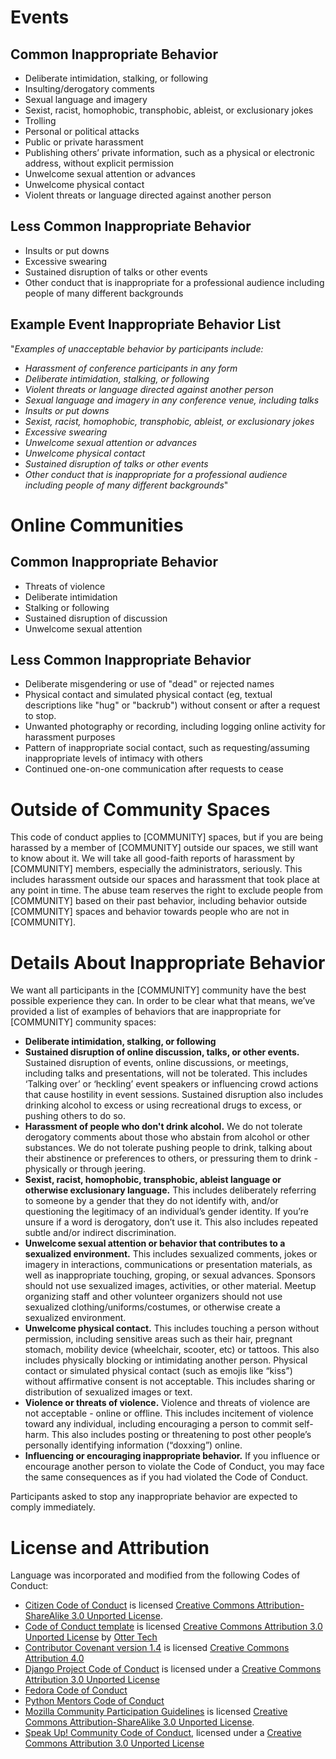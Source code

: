 # Events

## Common Inappropriate Behavior

 * Deliberate intimidation, stalking, or following
 * Insulting/derogatory comments
 * Sexual language and imagery
 * Sexist, racist, homophobic, transphobic, ableist, or exclusionary jokes
 * Trolling
 * Personal or political attacks
 * Public or private harassment
 * Publishing others’ private information, such as a physical or electronic address, without explicit permission
 * Unwelcome sexual attention or advances
 * Unwelcome physical contact
 * Violent threats or language directed against another person

## Less Common Inappropriate Behavior

 * Insults or put downs
 * Excessive swearing
 * Sustained disruption of talks or other events
 * Other conduct that is inappropriate for a professional audience including people of many different backgrounds

## Example Event Inappropriate Behavior List

 "_Examples of unacceptable behavior by participants include:_

   * _Harassment of conference participants in any form_
   * _Deliberate intimidation, stalking, or following_
   * _Violent threats or language directed against another person_
   * _Sexual language and imagery in any conference venue, including talks_
   * _Insults or put downs_
   * _Sexist, racist, homophobic, transphobic, ableist, or exclusionary jokes_
   * _Excessive swearing_
   * _Unwelcome sexual attention or advances_
   * _Unwelcome physical contact_
   * _Sustained disruption of talks or other events_
   * _Other conduct that is inappropriate for a professional audience including people of many different backgrounds_"

# Online Communities

## Common Inappropriate Behavior

 * Threats of violence
 * Deliberate intimidation
 * Stalking or following
 * Sustained disruption of discussion
 * Unwelcome sexual attention

## Less Common Inappropriate Behavior

 * Deliberate misgendering or use of "dead" or rejected names
 * Physical contact and simulated physical contact (eg, textual descriptions like "hug" or "backrub") without consent or after a request to stop.
 * Unwanted photography or recording, including logging online activity for harassment purposes
 * Pattern of inappropriate social contact, such as requesting/assuming inappropriate levels of intimacy with others
 * Continued one-on-one communication after requests to cease

# Outside of Community Spaces

This code of conduct applies to [COMMUNITY] spaces, but if you are being harassed by a member of [COMMUNITY] outside our spaces, we still want to know about it. We will take all good-faith reports of harassment by [COMMUNITY] members, especially the administrators, seriously. This includes harassment outside our spaces and harassment that took place at any point in time. The abuse team reserves the right to exclude people from [COMMUNITY] based on their past behavior, including behavior outside [COMMUNITY] spaces and behavior towards people who are not in [COMMUNITY].

# Details About Inappropriate Behavior

We want all participants in the [COMMUNITY] community have the best possible experience they can. In order to be clear what that means, we’ve provided a list of examples of behaviors that are inappropriate for [COMMUNITY] community spaces:

 * **Deliberate intimidation, stalking, or following**
 * **Sustained disruption of online discussion, talks, or other events.** Sustained disruption of events, online discussions, or meetings, including talks and presentations, will not be tolerated. This includes ‘Talking over’ or ‘heckling’ event speakers or influencing crowd actions that cause hostility in event sessions. Sustained disruption also includes drinking alcohol to excess or using recreational drugs to excess, or pushing others to do so.
 * **Harassment of people who don't drink alcohol.** We do not tolerate derogatory comments about those who abstain from alcohol or other substances. We do not tolerate pushing people to drink, talking about their abstinence or preferences to others, or pressuring them to drink - physically or through jeering.
 * **Sexist, racist, homophobic, transphobic, ableist language or otherwise exclusionary language.** This includes deliberately referring to someone by a gender that they do not identify with, and/or questioning the legitimacy of an individual’s gender identity. If you’re unsure if a word is derogatory, don’t use it. This also includes repeated subtle and/or indirect discrimination.
 * **Unwelcome sexual attention or behavior that contributes to a sexualized environment.** This includes sexualized comments, jokes or imagery in interactions, communications or presentation materials, as well as inappropriate touching, groping, or sexual advances. Sponsors should not use sexualized images, activities, or other material. Meetup organizing staff and other volunteer organizers should not use sexualized clothing/uniforms/costumes, or otherwise create a sexualized environment.
 * **Unwelcome physical contact.** This includes touching a person without permission, including sensitive areas such as their hair, pregnant stomach, mobility device (wheelchair, scooter, etc) or tattoos. This also includes physically blocking or intimidating another person. Physical contact or simulated physical contact (such as emojis like “kiss”) without affirmative consent is not acceptable. This includes sharing or distribution of sexualized images or text.
 * **Violence or threats of violence.** Violence and threats of violence are not acceptable - online or offline. This includes incitement of violence toward any individual, including encouraging a person to commit self-harm. This also includes posting or threatening to post other people’s personally identifying information (“doxxing”) online. 
 * **Influencing or encouraging inappropriate behavior.** If you influence or encourage another person to violate the Code of Conduct, you may face the same consequences as if you had violated the Code of Conduct.

Participants asked to stop any inappropriate behavior are expected to comply immediately.

# License and Attribution

Language was incorporated and modified from the following Codes of Conduct:
 * [Citizen Code of Conduct](http://citizencodeofconduct.org/) is licensed [Creative Commons Attribution-ShareAlike 3.0 Unported License](https://creativecommons.org/licenses/by-sa/3.0/).
 * [Code of Conduct template](https://github.com/sagesharp/code-of-conduct-template/) is licensed [Creative Commons Attribution 3.0 Unported License](http://creativecommons.org/licenses/by/3.0/) by [Otter Tech](https://otter.technology/code-of-conduct-training)
 * [Contributor Covenant version 1.4](https://www.contributor-covenant.org/version/1/4/code-of-conduct) is licensed [Creative Commons Attribution 4.0](https://github.com/ContributorCovenant/contributor_covenant/blob/master/LICENSE.md)
 * [Django Project Code of Conduct](https://www.djangoproject.com/conduct/) is licensed under a [Creative Commons Attribution 3.0 Unported License](http://creativecommons.org/licenses/by/3.0/)
 * [Fedora Code of Conduct](http://fedoraproject.org/code-of-conduct)
 * [Python Mentors Code of Conduct](http://pythonmentors.com/)
 * [Mozilla Community Participation Guidelines](https://www.mozilla.org/en-US/about/governance/policies/participation/) is licensed [Creative Commons Attribution-ShareAlike 3.0 Unported License](https://creativecommons.org/licenses/by-sa/3.0/).
 * [Speak Up! Community Code of Conduct](http://web.archive.org/web/20141109123859/http://speakup.io/coc.html), licensed under a [Creative Commons Attribution 3.0 Unported License](http://creativecommons.org/licenses/by/3.0/)
